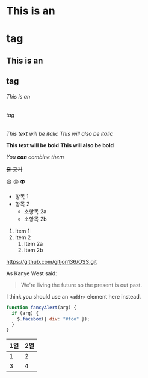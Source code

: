 # This is an <h1> tag

## This is an <h2> tag

###### This is an <h6> tag

_This text will be italic_
_This will also be italic_

**This text will be bold**
**This will also be bold**

_You **can** combine them_

~~줄 긋기~~

:smile:
:angry:
:alien:

- 항목 1
- 항목 2
  - 소항목 2a
  - 소항목 2b

1. Item 1
2. Item 2
   1. Item 2a
   2. Item 2b

https://github.com/gitjon136/OSS.git

As Kanye West said:

> We're living the future so
> the present is out past.

I think you should use an
`<addr>` element here instead.

```javascript
function fancyAlert(arg) {
  if (arg) {
    $.facebox({ div: "#foo" });
  }
}
```

| 1열 | 2열 |
| --- | --- |
| 1   | 2   |
| 3   | 4   |
